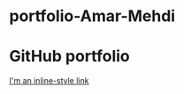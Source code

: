 # portfolio-Amar-Mehdi





# GitHub portfolio

[I'm an inline-style link](https://github.com/amariths/javascript-project)
